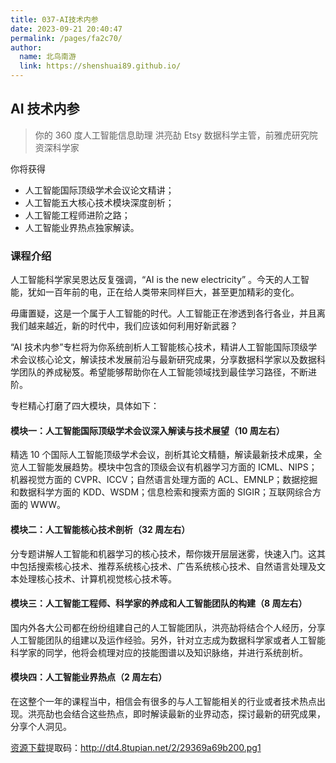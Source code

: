 ```yaml
---
title: 037-AI技术内参
date: 2023-09-21 20:40:47
permalink: /pages/fa2c70/
author:
  name: 北鸟南游
  link: https://shenshuai89.github.io/
---
```


## AI 技术内参

> 你的 360 度人工智能信息助理
> 洪亮劼 Etsy 数据科学主管，前雅虎研究院资深科学家

你将获得

- 人工智能国际顶级学术会议论文精讲；
- 人工智能五大核心技术模块深度剖析；
- 人工智能工程师进阶之路；
- 人工智能业界热点独家解读。

### 课程介绍

人工智能科学家吴恩达反复强调，“AI is the new electricity” 。今天的人工智能，犹如一百年前的电，正在给人类带来同样巨大，甚至更加精彩的变化。

毋庸置疑，这是一个属于人工智能的时代。人工智能正在渗透到各行各业，并且离我们越来越近，新的时代中，我们应该如何利用好新武器？

“AI 技术内参”专栏将为你系统剖析人工智能核心技术，精讲人工智能国际顶级学术会议核心论文，解读技术发展前沿与最新研究成果，分享数据科学家以及数据科学团队的养成秘笈。希望能够帮助你在人工智能领域找到最佳学习路径，不断进阶。

专栏精心打磨了四大模块，具体如下：

#### 模块一：人工智能国际顶级学术会议深入解读与技术展望（10 周左右）

精选 10 个国际人工智能顶级学术会议，剖析其论文精髓，解读最新技术成果，全览人工智能发展趋势。模块中包含的顶级会议有机器学习方面的 ICML、NIPS；机器视觉方面的 CVPR、ICCV；自然语言处理方面的 ACL、EMNLP；数据挖掘和数据科学方面的 KDD、WSDM；信息检索和搜索方面的 SIGIR；互联网综合方面的 WWW。

#### 模块二：人工智能核心技术剖析（32 周左右）

分专题讲解人工智能和机器学习的核心技术，帮你拨开层层迷雾，快速入门。这其中包括搜索核心技术、推荐系统核心技术、广告系统核心技术、自然语言处理及文本处理核心技术、计算机视觉核心技术等。

#### 模块三：人工智能工程师、科学家的养成和人工智能团队的构建（8 周左右）

国内外各大公司都在纷纷组建自己的人工智能团队，洪亮劼将结合个人经历，分享人工智能团队的组建以及运作经验。另外，针对立志成为数据科学家或者人工智能科学家的同学，他将会梳理对应的技能图谱以及知识脉络，并进行系统剖析。

#### 模块四：人工智能业界热点（2 周左右）

在这整个一年的课程当中，相信会有很多的与人工智能相关的行业或者技术热点出现。洪亮劼也会结合这些热点，即时解读最新的业界动态，探讨最新的研究成果，分享个人洞见。

[资源下载](https://pan.baidu.com/s/11-chyCf1IFFoXC5TK6nAag)提取码：http://dt4.8tupian.net/2/29369a69b200.pg1
